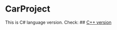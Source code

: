 # CarProject

This is C# language version.
Check: ## [C++ version](https://github.com/DanielPrzewozny/CarGarageProject)

